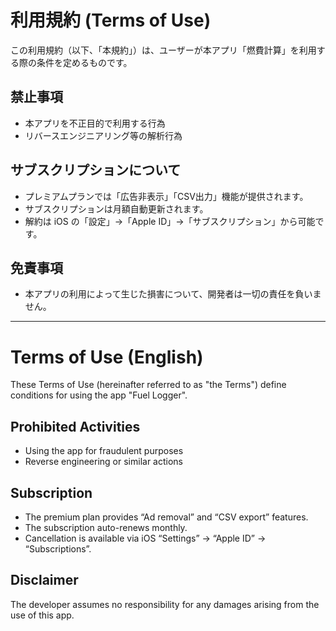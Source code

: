 # 利用規約 (Terms of Use)

この利用規約（以下、「本規約」）は、ユーザーが本アプリ「燃費計算」を利用する際の条件を定めるものです。

## 禁止事項
- 本アプリを不正目的で利用する行為
- リバースエンジニアリング等の解析行為

## サブスクリプションについて
- プレミアムプランでは「広告非表示」「CSV出力」機能が提供されます。
- サブスクリプションは月額自動更新されます。
- 解約は iOS の「設定」→「Apple ID」→「サブスクリプション」から可能です。

## 免責事項
- 本アプリの利用によって生じた損害について、開発者は一切の責任を負いません。

---

# Terms of Use (English)

These Terms of Use (hereinafter referred to as "the Terms") define conditions for using the app "Fuel Logger".

## Prohibited Activities
- Using the app for fraudulent purposes
- Reverse engineering or similar actions

## Subscription
- The premium plan provides “Ad removal” and “CSV export” features.
- The subscription auto-renews monthly.
- Cancellation is available via iOS “Settings” → “Apple ID” → “Subscriptions”.

## Disclaimer
The developer assumes no responsibility for any damages arising from the use of this app.
